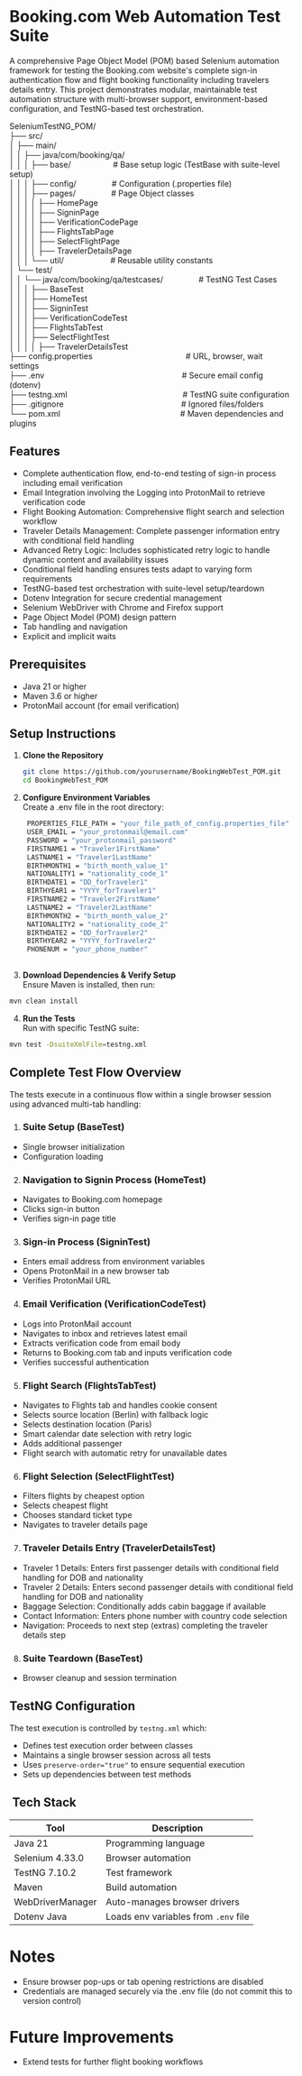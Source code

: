 # Booking.com Web Automation Test Suite

A comprehensive  Page Object Model (POM) based Selenium automation framework for testing the Booking.com website's complete sign-in authentication flow and flight booking functionality including travelers details entry. This project demonstrates modular, maintainable test automation structure with multi-browser support, environment-based configuration, and TestNG-based test orchestration.

SeleniumTestNG_POM/  
├── src/  
│   ├── main/  
│   │   ├── java/com/booking/qa/  
│   │   │   ├── base/ &nbsp;&nbsp;&nbsp;&nbsp;&nbsp;&nbsp;&nbsp;&nbsp;&nbsp;&nbsp;&nbsp;&nbsp;&nbsp;&nbsp;&nbsp;&nbsp;&nbsp;&nbsp;# Base setup logic (TestBase with suite-level setup) \
│   │   │   ├── config/ &nbsp;&nbsp;&nbsp;&nbsp;&nbsp;&nbsp;&nbsp;&nbsp;&nbsp;&nbsp;&nbsp;&nbsp;&nbsp;&nbsp;&nbsp;# Configuration (.properties file)  
│   │   │   ├── pages/ &nbsp;&nbsp;&nbsp;&nbsp;&nbsp;&nbsp;&nbsp;&nbsp;&nbsp;&nbsp;&nbsp;&nbsp;&nbsp;&nbsp;&nbsp;# Page Object classes  
│   │   │   │   ├── HomePage \
│   │   │   │   ├── SigninPage \
│   │   │   │   ├── VerificationCodePage \
│   │   │   │   ├── FlightsTabPage \
│   │   │   │   ├── SelectFlightPage \
│   │   │   │   ├── TravelerDetailsPage \
│   │   │   └── util/ &nbsp;&nbsp;&nbsp;&nbsp;&nbsp;&nbsp;&nbsp;&nbsp;&nbsp;&nbsp;&nbsp;&nbsp;&nbsp;&nbsp;&nbsp;&nbsp;&nbsp;&nbsp;&nbsp;&nbsp;# Reusable utility constants  
│   └── test/  
│   │   └── java/com/booking/qa/testcases/ &nbsp;&nbsp;&nbsp;&nbsp;&nbsp;&nbsp;&nbsp;&nbsp;&nbsp;&nbsp;&nbsp;&nbsp;&nbsp;&nbsp;&nbsp;# TestNG Test Cases \
│   │   │   ├── BaseTest \
│   │   │   ├── HomeTest \
│   │   │   ├── SigninTest \
│   │   │   ├── VerificationCodeTest \
│   │   │   ├── FlightsTabTest \
│   │   │   ├── SelectFlightTest \
│   │   │   │   ├── TravelerDetailsTest \
├── config.properties &nbsp;&nbsp;&nbsp;&nbsp;&nbsp;&nbsp;&nbsp;&nbsp;&nbsp;&nbsp;&nbsp;&nbsp;&nbsp;&nbsp;&nbsp;&nbsp;&nbsp;&nbsp;&nbsp;&nbsp;&nbsp;&nbsp;&nbsp;&nbsp;&nbsp;&nbsp;&nbsp;&nbsp;&nbsp;&nbsp;&nbsp;&nbsp;&nbsp;&nbsp;&nbsp;&nbsp;&nbsp;&nbsp;&nbsp;&nbsp; # URL, browser, wait settings  
├── .env &nbsp;&nbsp;&nbsp;&nbsp;&nbsp;&nbsp;&nbsp;&nbsp;&nbsp;&nbsp;&nbsp;&nbsp;&nbsp;&nbsp;&nbsp;&nbsp;&nbsp;&nbsp;&nbsp;&nbsp;&nbsp;&nbsp;&nbsp;&nbsp;&nbsp;&nbsp;&nbsp;&nbsp;&nbsp;&nbsp;&nbsp;&nbsp;&nbsp;&nbsp;&nbsp;&nbsp;&nbsp;&nbsp;&nbsp;&nbsp;&nbsp;&nbsp;&nbsp;&nbsp;&nbsp;&nbsp;&nbsp;&nbsp;&nbsp;&nbsp;&nbsp;&nbsp;&nbsp;&nbsp;&nbsp;&nbsp;&nbsp;&nbsp;&nbsp;&nbsp; # Secure email config (dotenv)  
├── testng.xml &nbsp;&nbsp;&nbsp;&nbsp;&nbsp;&nbsp;&nbsp;&nbsp;&nbsp;&nbsp;&nbsp;&nbsp;&nbsp;&nbsp;&nbsp;&nbsp;&nbsp;&nbsp;&nbsp;&nbsp;&nbsp;&nbsp;&nbsp;&nbsp;&nbsp;&nbsp;&nbsp;&nbsp;&nbsp;&nbsp;&nbsp;&nbsp;&nbsp;&nbsp;&nbsp;&nbsp;&nbsp;&nbsp;&nbsp;&nbsp;&nbsp;&nbsp;&nbsp;&nbsp;&nbsp;&nbsp;&nbsp;&nbsp;&nbsp;&nbsp; # TestNG suite configuration  
├── .gitignore &nbsp;&nbsp;&nbsp;&nbsp;&nbsp;&nbsp;&nbsp;&nbsp;&nbsp;&nbsp;&nbsp;&nbsp;&nbsp;&nbsp;&nbsp;&nbsp;&nbsp;&nbsp;&nbsp;&nbsp;&nbsp;&nbsp;&nbsp;&nbsp;&nbsp;&nbsp;&nbsp;&nbsp;&nbsp;&nbsp;&nbsp;&nbsp;&nbsp;&nbsp;&nbsp;&nbsp;&nbsp;&nbsp;&nbsp;&nbsp;&nbsp;&nbsp;&nbsp;&nbsp;&nbsp;&nbsp;&nbsp;&nbsp;&nbsp;&nbsp;&nbsp; # Ignored files/folders  
└── pom.xml &nbsp;&nbsp;&nbsp;&nbsp;&nbsp;&nbsp;&nbsp;&nbsp;&nbsp;&nbsp;&nbsp;&nbsp;&nbsp;&nbsp;&nbsp;&nbsp;&nbsp;&nbsp;&nbsp;&nbsp;&nbsp;&nbsp;&nbsp;&nbsp;&nbsp;&nbsp;&nbsp;&nbsp;&nbsp;&nbsp;&nbsp;&nbsp;&nbsp;&nbsp;&nbsp;&nbsp;&nbsp;&nbsp;&nbsp;&nbsp;&nbsp;&nbsp;&nbsp;&nbsp;&nbsp;&nbsp;&nbsp;&nbsp;&nbsp;&nbsp;&nbsp;&nbsp; # Maven dependencies and plugins


## Features

- Complete authentication flow, end-to-end testing of sign-in process including email verification
- Email Integration involving the Logging into ProtonMail to retrieve verification code
- Flight Booking Automation: Comprehensive flight search and selection workflow
- Traveler Details Management: Complete passenger information entry with conditional field handling
- Advanced Retry Logic: Includes sophisticated retry logic to handle dynamic content and availability issues
- Conditional field handling ensures tests adapt to varying form requirements
- TestNG-based test orchestration with suite-level setup/teardown
- Dotenv Integration for secure credential management 
- Selenium WebDriver with Chrome and Firefox support 
- Page Object Model (POM) design pattern 
- Tab handling and navigation 
- Explicit and implicit waits

## Prerequisites
- Java 21 or higher 
- Maven 3.6 or higher 
- ProtonMail account (for email verification)

## Setup Instructions

1. **Clone the Repository**
   ```bash
   git clone https://github.com/yourusername/BookingWebTest_POM.git
   cd BookingWebTest_POM

2. **Configure Environment Variables**  
Create a .env file in the root directory:
   ```bash
    PROPERTIES_FILE_PATH = "your_file_path_of_config.properties_file"
    USER_EMAIL = "your_protonmail@email.com"
    PASSWORD = "your_protonmail_password"
    FIRSTNAME1 = "Traveler1FirstName"
    LASTNAME1 = "Traveler1LastName"
    BIRTHMONTH1 = "birth_month_value_1"
    NATIONALITY1 = "nationality_code_1"
    BIRTHDATE1 = "DD_forTraveler1"
    BIRTHYEAR1 = "YYYY_forTraveler1"
    FIRSTNAME2 = "Traveler2FirstName"
    LASTNAME2 = "Traveler2LastName"
    BIRTHMONTH2 = "birth_month_value_2"
    NATIONALITY2 = "nationality_code_2"
    BIRTHDATE2 = "DD_forTraveler2"
    BIRTHYEAR2 = "YYYY_forTraveler2"
    PHONENUM = "your_phone_number"
 
3.  **Download Dependencies & Verify Setup**  
    Ensure Maven is installed, then run:
   ```bash
   mvn clean install 
```
4.  **Run the Tests**  
    Run with specific TestNG suite:
   ```bash
   mvn test -DsuiteXmlFile=testng.xml
  ```
   
## Complete Test Flow Overview
The tests execute in a continuous flow within a single browser session using advanced multi-tab handling:


1. ### Suite Setup (BaseTest)
- Single browser initialization 
- Configuration loading
2. ### Navigation to Signin Process (HomeTest)
- Navigates to Booking.com homepage 
- Clicks sign-in button 
- Verifies sign-in page title
3. ### Sign-in Process (SigninTest)
- Enters email address from environment variables 
- Opens ProtonMail in a new browser tab 
- Verifies ProtonMail URL
4. ### Email Verification (VerificationCodeTest)
- Logs into ProtonMail account 
- Navigates to inbox and retrieves latest email 
- Extracts verification code from email body 
- Returns to Booking.com tab and inputs verification code
- Verifies successful authentication
5. ### Flight Search (FlightsTabTest)
-  Navigates to Flights tab and handles cookie consent 
- Selects source location (Berlin) with fallback logic
- Selects destination location (Paris)
- Smart calendar date selection with retry logic
- Adds additional passenger
- Flight search with automatic retry for unavailable dates
6. ### Flight Selection (SelectFlightTest)
- Filters flights by cheapest option
- Selects cheapest flight
- Chooses standard ticket type 
- Navigates to traveler details page
7. ### Traveler Details Entry (TravelerDetailsTest)
- Traveler 1 Details: Enters first passenger details with conditional field handling for DOB and nationality 
- Traveler 2 Details: Enters second passenger details with conditional field handling for DOB and nationality
- Baggage Selection: Conditionally adds cabin baggage if available 
- Contact Information: Enters phone number with country code selection 
- Navigation: Proceeds to next step (extras) completing the traveler details step
8. ### Suite Teardown (BaseTest)
- Browser cleanup and session termination

## TestNG Configuration
The test execution is controlled by `testng.xml` which:
- Defines test execution order between classes 
- Maintains a single browser session across all tests 
- Uses `preserve-order="true"` to ensure sequential execution 
- Sets up dependencies between test methods


## ️ Tech Stack

| Tool               | Description                               |
|--------------------|-------------------------------------------|
| Java 21            | Programming language                      |
| Selenium 4.33.0    | Browser automation                        |
| TestNG 7.10.2      | Test framework                            |
| Maven              | Build automation                          |
| WebDriverManager   | Auto-manages browser drivers              |
| Dotenv Java        | Loads env variables from `.env` file      |

# Notes
- Ensure browser pop-ups or tab opening restrictions are disabled 
- Credentials are managed securely via the .env file (do not commit this to version control)

# Future Improvements
- Extend tests for further flight booking workflows



